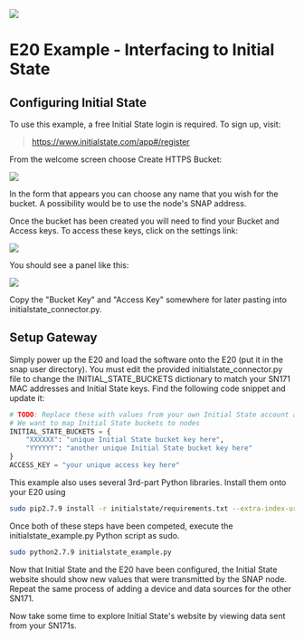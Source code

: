 [![](https://cloud.githubusercontent.com/assets/1317406/12406044/32cd9916-be0f-11e5-9b18-1547f284f878.png)](http://www.synapse-wireless.com/)

# E20 Example - Interfacing to Initial State

## Configuring Initial State
To use this example, a free Initial State login is required. To sign up, visit:

> https://www.initialstate.com/app#/register

From the welcome screen choose Create HTTPS Bucket:

![](https://cloud.githubusercontent.com/assets/1317406/12657821/0e6564dc-c5cb-11e5-8f02-1403b81565cf.png)
 
In the form that appears you can choose any name that you wish for the bucket. A possibility would be to use the node's SNAP address.

Once the bucket has been created you will need to find your Bucket and Access keys. To access these keys, click on the settings link:

![](https://cloud.githubusercontent.com/assets/1317406/12657827/162c6cce-c5cb-11e5-97ab-73675f626050.png)
 
You should see a panel like this:

![](https://cloud.githubusercontent.com/assets/1317406/12657839/1b091ff8-c5cb-11e5-86f2-0931295fc192.png)

Copy the "Bucket Key" and "Access Key" somewhere for later pasting into initialstate_connector.py.

## Setup Gateway
Simply power up the E20 and load the software onto the E20 (put it in the snap user directory).  You must edit the provided initialstate_connector.py file to change the INITIAL_STATE_BUCKETS dictionary to match your SN171 MAC addresses and Initial State keys. Find the following code snippet and update it:

```python
# TODO: Replace these with values from your own Initial State account and buckets
# We want to map Initial State buckets to nodes
INITIAL_STATE_BUCKETS = {
    "XXXXXX": "unique Initial State bucket key here",
    "YYYYYY": "another unique Initial State bucket key here"
}
ACCESS_KEY = "your unique access key here"
```

This example also uses several 3rd-part Python libraries. Install them onto your E20 using

```bash
sudo pip2.7.9 install -r initialstate/requirements.txt --extra-index-url https://update.synapse-wireless.com/pypi/
```

Once both of these steps have been competed, execute the initialstate_example.py Python script as sudo.  

```bash
sudo python2.7.9 initialstate_example.py
```

Now that Initial State and the E20 have been configured, the Initial State website should show new values that were transmitted by the SNAP node.
Repeat the same process of adding a device and data sources for the other SN171.

Now take some time to explore Initial State's website by viewing data sent from your SN171s.

